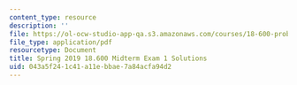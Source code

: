 ```yaml
---
content_type: resource
description: ''
file: https://ol-ocw-studio-app-qa.s3.amazonaws.com/courses/18-600-probability-and-random-variables-fall-2019/043a5f241c41a11ebbae7a84acfa94d2_MIT18_600F19_mid1_2019_soln.pdf
file_type: application/pdf
resourcetype: Document
title: Spring 2019 18.600 Midterm Exam 1 Solutions
uid: 043a5f24-1c41-a11e-bbae-7a84acfa94d2
---
```

